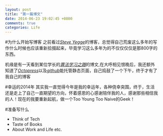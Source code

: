 ```yaml
---
layout: post
title: "第一篇博文"
date: 2014-06-23 19:02:45 +0800
comments: true
categories: Life
---
```

#为什么开始写博客
之前看过[_Steve Yegge_][1]的博客，总觉得自己荒废这么多年的写作什么时候也应该重新拾掇起来，毕竟学习这么多年为的不仅仅仅仅是那800字的东西。

机缘是有一天看到某位学长的[_算法学习之路_][2]的博文,在大呼相见恨晚后，我还额外知道了[_Octopress_][3]以及[_github_][4]能托管静态页面，自己捣鼓了一个下午，终于才有了我自己的博客

#幸运的2014年
其实我一直觉得今年是我的幸运年，各种侥幸突围，终于，生活还是走上了自己一直期望的方向，怀着感恩的心感谢陪伴我的人，感谢那些相信我的人！现在的我要重新起航，做一个Too Young Too Naive的Geek！

#准备写什么
- Think of Tech
- Taste of Books
- About Work and Life etc.


[1]:http://en.wikipedia.org/wiki/Steve_Yegge "维基百科"
[2]:http://zh.lucida.me/blog/on-learning-algorithms/ "算法学习之路"
[3]:http://octopress.org "Octopress"
[4]:https://github.com "github"
